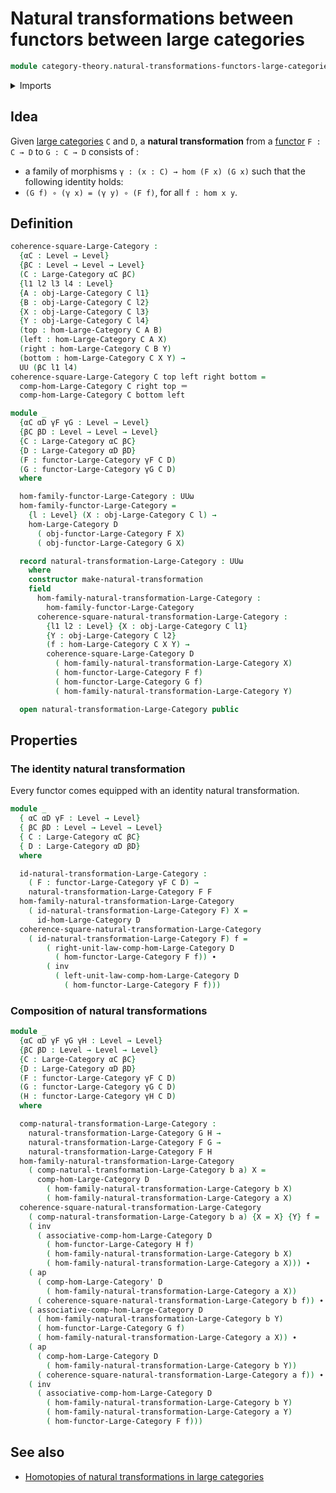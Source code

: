 # Natural transformations between functors between large categories

```agda
module category-theory.natural-transformations-functors-large-categories where
```

<details><summary>Imports</summary>

```agda
open import category-theory.functors-large-categories
open import category-theory.large-categories

open import foundation.action-on-identifications-functions
open import foundation.identity-types
open import foundation.universe-levels
```

</details>

## Idea

Given [large categories](category-theory.large-categories.md) `C` and `D`, a
**natural transformation** from a
[functor](category-theory.functors-large-categories.md) `F : C → D` to
`G : C → D` consists of :

- a family of morphisms `γ : (x : C) → hom (F x) (G x)` such that the following
  identity holds:
- `(G f) ∘ (γ x) = (γ y) ∘ (F f)`, for all `f : hom x y`.

## Definition

```agda
coherence-square-Large-Category :
  {αC : Level → Level}
  {βC : Level → Level → Level}
  (C : Large-Category αC βC)
  {l1 l2 l3 l4 : Level}
  {A : obj-Large-Category C l1}
  {B : obj-Large-Category C l2}
  {X : obj-Large-Category C l3}
  {Y : obj-Large-Category C l4}
  (top : hom-Large-Category C A B)
  (left : hom-Large-Category C A X)
  (right : hom-Large-Category C B Y)
  (bottom : hom-Large-Category C X Y) →
  UU (βC l1 l4)
coherence-square-Large-Category C top left right bottom =
  comp-hom-Large-Category C right top ＝
  comp-hom-Large-Category C bottom left

module _
  {αC αD γF γG : Level → Level}
  {βC βD : Level → Level → Level}
  {C : Large-Category αC βC}
  {D : Large-Category αD βD}
  (F : functor-Large-Category γF C D)
  (G : functor-Large-Category γG C D)
  where

  hom-family-functor-Large-Category : UUω
  hom-family-functor-Large-Category =
    {l : Level} (X : obj-Large-Category C l) →
    hom-Large-Category D
      ( obj-functor-Large-Category F X)
      ( obj-functor-Large-Category G X)

  record natural-transformation-Large-Category : UUω
    where
    constructor make-natural-transformation
    field
      hom-family-natural-transformation-Large-Category :
        hom-family-functor-Large-Category
      coherence-square-natural-transformation-Large-Category :
        {l1 l2 : Level} {X : obj-Large-Category C l1}
        {Y : obj-Large-Category C l2}
        (f : hom-Large-Category C X Y) →
        coherence-square-Large-Category D
          ( hom-family-natural-transformation-Large-Category X)
          ( hom-functor-Large-Category F f)
          ( hom-functor-Large-Category G f)
          ( hom-family-natural-transformation-Large-Category Y)

  open natural-transformation-Large-Category public
```

## Properties

### The identity natural transformation

Every functor comes equipped with an identity natural transformation.

```agda
module _
  { αC αD γF : Level → Level}
  { βC βD : Level → Level → Level}
  { C : Large-Category αC βC}
  { D : Large-Category αD βD}
  where

  id-natural-transformation-Large-Category :
    ( F : functor-Large-Category γF C D) →
    natural-transformation-Large-Category F F
  hom-family-natural-transformation-Large-Category
    ( id-natural-transformation-Large-Category F) X =
      id-hom-Large-Category D
  coherence-square-natural-transformation-Large-Category
    ( id-natural-transformation-Large-Category F) f =
        ( right-unit-law-comp-hom-Large-Category D
          ( hom-functor-Large-Category F f)) ∙
        ( inv
          ( left-unit-law-comp-hom-Large-Category D
            ( hom-functor-Large-Category F f)))
```

### Composition of natural transformations

```agda
module _
  {αC αD γF γG γH : Level → Level}
  {βC βD : Level → Level → Level}
  {C : Large-Category αC βC}
  {D : Large-Category αD βD}
  (F : functor-Large-Category γF C D)
  (G : functor-Large-Category γG C D)
  (H : functor-Large-Category γH C D)
  where

  comp-natural-transformation-Large-Category :
    natural-transformation-Large-Category G H →
    natural-transformation-Large-Category F G →
    natural-transformation-Large-Category F H
  hom-family-natural-transformation-Large-Category
    ( comp-natural-transformation-Large-Category b a) X =
      comp-hom-Large-Category D
        ( hom-family-natural-transformation-Large-Category b X)
        ( hom-family-natural-transformation-Large-Category a X)
  coherence-square-natural-transformation-Large-Category
    ( comp-natural-transformation-Large-Category b a) {X = X} {Y} f =
    ( inv
      ( associative-comp-hom-Large-Category D
        ( hom-functor-Large-Category H f)
        ( hom-family-natural-transformation-Large-Category b X)
        ( hom-family-natural-transformation-Large-Category a X))) ∙
    ( ap
      ( comp-hom-Large-Category' D
        ( hom-family-natural-transformation-Large-Category a X))
      ( coherence-square-natural-transformation-Large-Category b f)) ∙
    ( associative-comp-hom-Large-Category D
      ( hom-family-natural-transformation-Large-Category b Y)
      ( hom-functor-Large-Category G f)
      ( hom-family-natural-transformation-Large-Category a X)) ∙
    ( ap
      ( comp-hom-Large-Category D
        ( hom-family-natural-transformation-Large-Category b Y))
      ( coherence-square-natural-transformation-Large-Category a f)) ∙
    ( inv
      ( associative-comp-hom-Large-Category D
        ( hom-family-natural-transformation-Large-Category b Y)
        ( hom-family-natural-transformation-Large-Category a Y)
        ( hom-functor-Large-Category F f)))
```

## See also

- [Homotopies of natural transformations in large categories](category-theory.homotopies-natural-transformations-large-categories.md)

